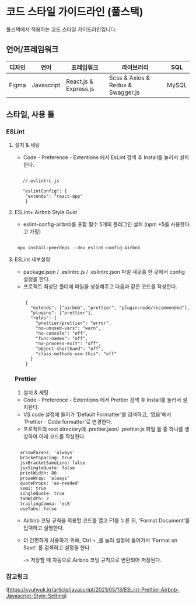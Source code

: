 # 코드 스타일 가이드라인 (풀스택)

풀스택에서 적용하는 코드 스타일 가이드라인입니다.

## 언어/프레임워크

| 디자인 | 언어       | 프레임워크            | 라이브러리                        | SQL   |
| ------ | ---------- | --------------------- | --------------------------------- | ----- |
| Figma  | Javascript | React.js & Express.js | Scss & Axios & Redux & Swagger.js | MySQL |

## 스타일, 사용 툴

### ESLint

1. 설치 & 세팅

   - Code - Preference - Extentions 에서 EsLint 검색 후 Install를 눌러서 설치한다.

    <pre><code>
      //.eslintrc.js
      
      "eslintConfig": {
       "extends": "react-app"
       }
   </code></pre>

2. ESLint+ Airbnb Style Guid

   - eslint-config-airbnb를 포함 필수 5개의 플러그인 설치 (npm +5를 사용한다고 가정)
    <pre><code>
    npx install-peerdeps --dev eslint-config-airbnb
   </code></pre>

3. ESLint 세부설정

   - package.json / .eslintrc.js / .eslintrc.json 파일 세곳중 한 곳에서 config 설정을 한다.
   - 프로젝트 최상단 폴더에 파일을 생성해주고 다음과 같은 코드를 작성한다.
    <pre><code>
       {
         "extends": ["airbnb", "prettier", "plugin:node/recommended"],
         "plugins": ["prettier"],
         "rules": {
           "prettier/prettier": "error",
           "no-unused-vars": "warn",
           "no-console": "off",
           "func-names": "off",
           "no-process-exit": "off",
           "object-shorthand": "off",
           "class-methods-use-this": "off"
         }
       }
   </code></pre>

   ### Prettier

   1. 설치 & 세팅

   - Code - Preference - Extentions 에서 Prettier 검색 후 Install를 눌러서 설치한다.
   - VS code 설정에 들어가 'Default Formatter'를 검색하고, '없음'에서 'Prettier - Code formatter'로 변경한다.
   - 프로젝트의 root directory에 .prettier.json/ .prettier.js 파일 둘 중 하나를 생성하여 아래 코드를 작성한다.
    <pre><code>
     arrowParens: 'always'
     bracketSpacing: true
     jsxBracketSameLine: false
     jsxSingleQuote: false
     printWidth: 80
     proseWrap: 'always'
     quoteProps: 'as-needed'
     semi: true
     singleQuote: true
     tabWidth: 2
     trailingComma: 'es5'
     useTabs: false
   </code></pre>
   - Airbnb 코딩 규칙을 적용할 코드를 열고 F1를 누른 뒤, 'Format Document'를 입력하고 실행한다.
   - 더 간편하게 사용하기 위해, Ctrl + ,를 눌러 설정에 들어가서 'Format on Save' 를 검색하고 설정을 한다.

     -> 저장할 때 자동으로 Airbnb 코딩 규칙으로 변환되어 저장된다.

### 참고링크

(https://kyuhyuk.kr/article/javascript/2021/05/13/ESLint-Prettier-Airbnb-Javascript-Style-Setting)
